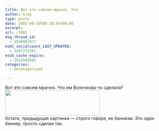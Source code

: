```yaml
---
title: Вот это совсем мрачно. Что
author: Gray
type: posts
date: 2003-09-19T08:38:54+00:00
excerpt:
url: /3865
dsq_thread_id:
  - 2540907977
esml_socialcount_LAST_UPDATED:
  - 1497233161
essb_cache_expire:
  - 1614583681
categories:
  - Uncategorized

---
```








Вот это совсем мрачно. Что им Волочкова-то сделала?  
<img src="https://i1.wp.com/www.searchengines.ru/blog/images/bannizmrb.gif?resize=307%2C83" width="307" height="83" alt="" border="0" data-recalc-dims="1" />  
Кстати, предыдущая картинка &#8212; строго говоря, не баннизм. Это один баннер, просто сделан так.